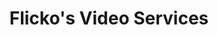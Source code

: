 ---
title: "Flicko's Video Services"
url: /fort-oglethorpe/flickos-video-services/
shop: Videothek
---